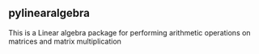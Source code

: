 ## pylinearalgebra
This is a Linear algebra package for performing arithmetic operations on matrices and matrix multiplication